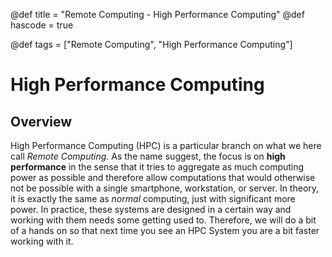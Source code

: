 @def title = "Remote Computing - High Performance Computing"
@def hascode = true

@def tags = ["Remote Computing", "High Performance Computing"]

# High Performance Computing

## Overview

High Performance Computing (HPC) is a particular branch on what we here call _Remote Computing_.
As the name suggest, the focus is on **high performance** in the sense that it tries to aggregate as much computing power as possible and therefore allow computations that would otherwise not be possible with a single smartphone, workstation, or server. 
In theory, it is exactly the same as _normal_ computing, just with significant more power.
In practice, these systems are designed in a certain way and working with them needs some getting used to.
Therefore, we will do a bit of a hands on so that next time you see an HPC System you are a bit faster working with it. 

